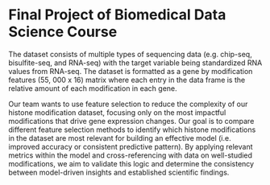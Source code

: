# Final Project of Biomedical Data Science Course

  The dataset consists of multiple types of sequencing data (e.g. chip-seq, bisulfite-seq, and RNA-seq) with the target variable being standardized RNA values from RNA-seq. The dataset is formatted as a gene by modification features (55, 000 x 16) matrix where each entry in the data frame is the relative amount of each modification in each gene. 
  
  Our team wants to use feature selection to reduce the complexity of our histone modification dataset, focusing only on the most impactful modifications that drive gene expression changes. Our goal is to compare different feature selection methods to identify which histone modifications in the dataset are most relevant for building an effective model (i.e. improved accuracy or consistent predictive pattern). By applying relevant metrics within the model and cross-referencing with data on well-studied modifications, we aim to validate this logic and determine the consistency between model-driven insights and established scientific findings.

